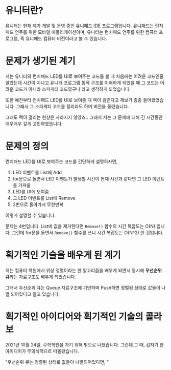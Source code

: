 # 유니터란?
유니터는 현재 제가 개발 및 운영 중인 유니패드 IDE 프로그램입니다.
유니패드는 런치패드 연주를 위한 모바일 애플리케이션이며,
유니터는 런치패드 연주를 위한 컴퓨터 프로그램, 즉 유니패드 컴퓨터 버전이라고 볼 수 있습니다.

# 문제가 생기된 계기
저는 유니터의 런치패드 LED를 UI로 보여주는 코드를 볼 때 처음에는 어려운 코드인줄 알았는데
시간이 지나고 유니터 프로그램 동작 구조를 이해하게 되었을 때
그 코드는 어려운 코드가 아니라 스파게티 코드였구나 라고 생각하게 되었습니다.

또한 예전부터 런치패드 LED를 UI로 보여줄 때 렉이 걸린다고 제보가 종종 들어왔었습니다.
그래서 그 스파게티 코드를 정리라도 하며 버전을 올렸습니다.

그래도 렉이 걸리는 현상은 사라지지 않았죠..
그래서 저는 그 문제에 대해 긴 시간동안 매우매우 깊게 고민하였습니다.

# 문제의 정의
런치패드 LED를 UI로 보여주는 코드를 간단하게 설명하자면,
1. LED 이벤트를 List에 Add
2. for문으로 돌면서 LED 이벤트가 발생할 시간이 현재 시간과 같다면 그 LED 이벤트를 가져옴
3. LED를 UI에 보여줌
4. 그 LED 이벤트를 List에 Remove
5. 2번으로 돌아가서 무한반복

이렇게 설명할 수 있습니다.

문제는 4번입니다.
List에 값을 제거한다면 `Remove()` 함수의 시간 복잡도는 O(N) 입니다.
그런데 for문을 돌면서 `Remove()` 함수를 쓰니 시간 복잡도는 O(N^2) 인 것입니다.

# 획기적인 기술을 배우게 된 계기
저는 컴퓨터 학원에서 위상 정렬이라는 한 알고리즘을 배우게 되면서
동시에 **우선순위 큐**라는 자료구조도 배우게 되었습니다.

그래서 우선순위 큐는 Queue 자료구조에 기반하며 Push하면 정렬된 상태로 값들이 나열 되어있다고 알고 있습니다.

# 획기적인 아이디어와 획기적인 기술의 콜라보
2021년 10월 24일, 수학학원을 가기 위해 밖으로 나왔습니다.
그런데 그 때, 갑자기 한 아이디어가 무의식적으로 떠올랐습니다.

"우선순위 큐는 정렬된 상태로 값들이 나열되어있다면, "

